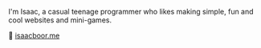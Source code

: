 I'm Isaac, a casual teenage programmer who likes making simple, fun and cool websites and mini-games.

🔗 [isaacboor.me](//www.isaacboor.me)

